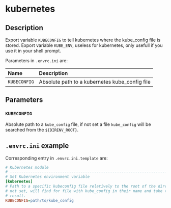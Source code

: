 # kubernetes


## Description
Export variable `KUBECONFIG` to tell kubernetes where the kube_config file
is stored.
Export variable `KUBE_ENV`, useless for kubernetes, only usefull if you use
it in your shell prompt.

Parameters in `.envrc.ini` are:

| Name          | Description                                         |
| :------------ | :-------------------------------------------------- |
| `KUBECONFIG`  | Absolute path to a kubernetes kube_config file      |

## Parameters

### `KUBECONFIG`

Absolute path to a `kube_config` file, if not set a file `kube_config` will
be searched from the `${DIRENV_ROOT}`.

## `.envrc.ini` example

Corresponding entry in `.envrc.ini.template` are:

```ini
# Kubernetes module
# ------------------------------------------------------------------------------
# Set Kubernetes environment variable
[kubernetes]
# Path to a specific kubeconfig file relatively to the root of the direnv. If
# not set, will find for file with kube_config in their name and take the first
# result.
KUBECONFIG=path/to/kube_config
```
